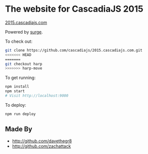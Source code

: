 # The website for CascadiaJS 2015

[2015.cascadiajs.com](http://2015.cascadiajs.com)

Powered by [surge](http://surge.sh/).

To check out:

```sh
git clone https://github.com/cascadiajs/2015.cascadiajs.com.git
<<<<<<< HEAD
=======
git checkout harp
>>>>>>> harp-move
```

To get running:

```sh
npm install
npm start
# Visit http://localhost:9000
```

To deploy:

```sh
npm run deploy
```

## Made By

- http://github.com/davethegr8
- http://github.com/zachattack
